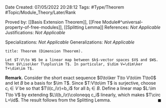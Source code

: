 <div class="topSpace"></div>

Date Created: 07/05/2022 20:28:12
Tags: #Type/Theorem #Topic/Module_Theory/Later/Rank

Proved by: [[Basis Extension Theorem]], [[Free Module#^universal-property-of-free-modules]], [[Splitting Lemma]]
References: <i>Not Applicable</i>
Justifications: <i>Not Applicable</i>

Specializations: <i>Not Applicable</i>
Generalizations: <i>Not Applicable</i>

``` ad-Theorem
title: Theorem (Dimension Theorem).

Let $T:V\to W$ be a linear map between $k$-vector spaces $V$ and $W$. Then $V\iso\ker T\oplus\im T$. In particular, $\dim V=\dim\ker T+\dim\im T$.

```

<b>Remark.</b> Consider the short exact sequence $0\to\ker T\to V\to\im T\to0$ and let $B$ be a basis for $\im T$. Since $T:V\to\im T$ is surjective, choose $c_i\in V$ be so that $T\l(c_i\r)=b_i$ for all $b_i\in B$. Define a linear map $L:\im T\to V$ by extending $L\l(b_i\r)\coloneqq c_i$ linearly, which makes $T\circ L=\id$. The result follows from the Splitting Lemma.<span style="float:right;">$\blacksquare$</span>
